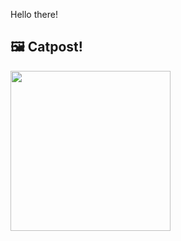 Hello there!



## 🖼️ Catpost!

<sub>
    <img src="https://cdn2.thecatapi.com/images/MTUwNTA1Mw.jpg" height="256">
</sub>

